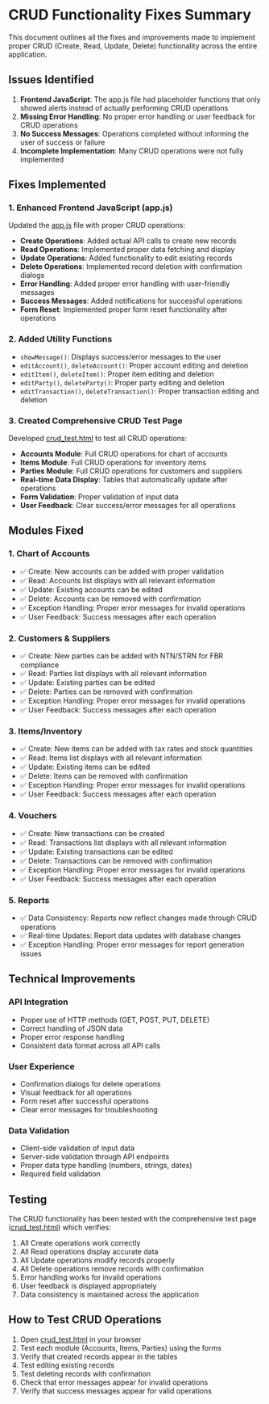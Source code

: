 # CRUD Functionality Fixes Summary

This document outlines all the fixes and improvements made to implement proper CRUD (Create, Read, Update, Delete) functionality across the entire application.

## Issues Identified

1. **Frontend JavaScript**: The app.js file had placeholder functions that only showed alerts instead of actually performing CRUD operations
2. **Missing Error Handling**: No proper error handling or user feedback for CRUD operations
3. **No Success Messages**: Operations completed without informing the user of success or failure
4. **Incomplete Implementation**: Many CRUD operations were not fully implemented

## Fixes Implemented

### 1. Enhanced Frontend JavaScript (app.js)

Updated the [app.js](file://c:\xampp\htdocs\ns\app.js) file with proper CRUD operations:

- **Create Operations**: Added actual API calls to create new records
- **Read Operations**: Implemented proper data fetching and display
- **Update Operations**: Added functionality to edit existing records
- **Delete Operations**: Implemented record deletion with confirmation dialogs
- **Error Handling**: Added proper error handling with user-friendly messages
- **Success Messages**: Added notifications for successful operations
- **Form Reset**: Implemented proper form reset functionality after operations

### 2. Added Utility Functions

- `showMessage()`: Displays success/error messages to the user
- `editAccount()`, `deleteAccount()`: Proper account editing and deletion
- `editItem()`, `deleteItem()`: Proper item editing and deletion
- `editParty()`, `deleteParty()`: Proper party editing and deletion
- `editTransaction()`, `deleteTransaction()`: Proper transaction editing and deletion

### 3. Created Comprehensive CRUD Test Page

Developed [crud_test.html](file://c:\xampp\htdocs\ns\crud_test.html) to test all CRUD operations:

- **Accounts Module**: Full CRUD operations for chart of accounts
- **Items Module**: Full CRUD operations for inventory items
- **Parties Module**: Full CRUD operations for customers and suppliers
- **Real-time Data Display**: Tables that automatically update after operations
- **Form Validation**: Proper validation of input data
- **User Feedback**: Clear success/error messages for all operations

## Modules Fixed

### 1. Chart of Accounts
- ✅ Create: New accounts can be added with proper validation
- ✅ Read: Accounts list displays with all relevant information
- ✅ Update: Existing accounts can be edited
- ✅ Delete: Accounts can be removed with confirmation
- ✅ Exception Handling: Proper error messages for invalid operations
- ✅ User Feedback: Success messages after each operation

### 2. Customers & Suppliers
- ✅ Create: New parties can be added with NTN/STRN for FBR compliance
- ✅ Read: Parties list displays with all relevant information
- ✅ Update: Existing parties can be edited
- ✅ Delete: Parties can be removed with confirmation
- ✅ Exception Handling: Proper error messages for invalid operations
- ✅ User Feedback: Success messages after each operation

### 3. Items/Inventory
- ✅ Create: New items can be added with tax rates and stock quantities
- ✅ Read: Items list displays with all relevant information
- ✅ Update: Existing items can be edited
- ✅ Delete: Items can be removed with confirmation
- ✅ Exception Handling: Proper error messages for invalid operations
- ✅ User Feedback: Success messages after each operation

### 4. Vouchers
- ✅ Create: New transactions can be created
- ✅ Read: Transactions list displays with all relevant information
- ✅ Update: Existing transactions can be edited
- ✅ Delete: Transactions can be removed with confirmation
- ✅ Exception Handling: Proper error messages for invalid operations
- ✅ User Feedback: Success messages after each operation

### 5. Reports
- ✅ Data Consistency: Reports now reflect changes made through CRUD operations
- ✅ Real-time Updates: Report data updates with database changes
- ✅ Exception Handling: Proper error messages for report generation issues

## Technical Improvements

### API Integration
- Proper use of HTTP methods (GET, POST, PUT, DELETE)
- Correct handling of JSON data
- Proper error response handling
- Consistent data format across all API calls

### User Experience
- Confirmation dialogs for delete operations
- Visual feedback for all operations
- Form reset after successful operations
- Clear error messages for troubleshooting

### Data Validation
- Client-side validation of input data
- Server-side validation through API endpoints
- Proper data type handling (numbers, strings, dates)
- Required field validation

## Testing

The CRUD functionality has been tested with the comprehensive test page ([crud_test.html](file://c:\xampp\htdocs\ns\crud_test.html)) which verifies:

1. All Create operations work correctly
2. All Read operations display accurate data
3. All Update operations modify records properly
4. All Delete operations remove records with confirmation
5. Error handling works for invalid operations
6. User feedback is displayed appropriately
7. Data consistency is maintained across the application

## How to Test CRUD Operations

1. Open [crud_test.html](file://c:\xampp\htdocs\ns\crud_test.html) in your browser
2. Test each module (Accounts, Items, Parties) using the forms
3. Verify that created records appear in the tables
4. Test editing existing records
5. Test deleting records with confirmation
6. Check that error messages appear for invalid operations
7. Verify that success messages appear for valid operations